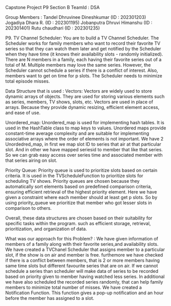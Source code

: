 Capstone Project P9 Section B
TeamId : DSA

Group Members : 
Tandel Dhruvinee Dineshkumar     (ID : 202301203)
Jogadiya Dhara R.                (ID : 202301195)
Jobanputra Dhruvi Himanshu       (ID : 202301401)
Rutu chaudhari                   (ID : 202301235)

P9. TV Channel Scheduler:
You are to build a TV Channel Scheduler. The Scheduler works for family
members who want to record their favorite TV series so that they can watch
them later and get notified by the Scheduler when they have time (it knows their
availability slots - randomly initialized). There are N members in a family, each
having their favorite series out of a total of M. Multiple members may love the
same series. However, the Scheduler cannot schedule a series if there is a
conflict of interest. Also, members want to get on time for p slots. The Scheduler
needs to minimize total episode misses.

Data Structure that is used : 
Vectors: Vectors are widely used to store dynamic arrays of objects. 
        They are used for storing various elements such as series, members, TV shows, slots, etc. 
        Vectors are used in place of arrays. Because they provide dynamic resizing, efficient element access, and ease of use.

Unordered_map: Unordered_map is used for implementing hash tables. 
                It is used in the HashTable class to map keys to values. 
                Unordered maps provide constant-time average complexity and are suitable for implementing associative arrays where the order of elements is not important.
                We have 2 Unordedred_map, in first we map slot ID  to series that air at that particular slot. 
                And in other we have mapped seriesid to member that like that series. 
                So we can grab easy access over series time and associated member with that series airing on slot.  

Priority Queue: Priority queue is used to prioritize slots based on certain criteria. 
                It is used in the TVScheduleFunction to prioritize slots for scheduling TV shows.
                Priority queues are chosen because they automatically sort elements based on predefined comparison criteria, ensuring efficient retrieval of the highest priority element.
                Here we have given a constraint where each member should at least get p slots. So by using priority_queue we prioritize  that member who got lesser slots in comparison to others. 

Overall, these data structures are chosen based on their suitability for specific tasks within the program.
such as efficient storage, retrieval, prioritization, and organization of data.


What was our approach for this Problem? : We have given information of members of a family along with their favorite series,and availability slots. We have created a TVChanel Scheduler that assigns member to a particular slot, if the show is on air and member is free. furthemore we have checked if there is a conflict between members, that is 2 or more members having same time slots but different favourite series that are on air. If we cannot schedule a series than scheduler will make data of series to be recorded based on priority given to member having watched less series. In additional we have also scheduled the recorded series randomly, that can help family members to minimize total number of misses. We have created a Notification Function. This function gives a pop-up notification and an hour before the member has assigned to a slot.




